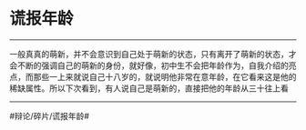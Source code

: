 # 谎报年龄
- - - -
一般真真的萌新，并不会意识到自己处于萌新的状态，只有离开了萌新的状态，才会不断的强调自己的萌新的身份，就好像，初中生不会把年龄作为，自我介绍的亮点，而那些一上来就说自己十八岁的，就说明他非常在意年龄，在它看来这是他的稀缺属性。所以下次看到，有人说自己是萌新的，直接把他的年龄从三十往上看
- - - -
#辩论/碎片/谎报年龄#